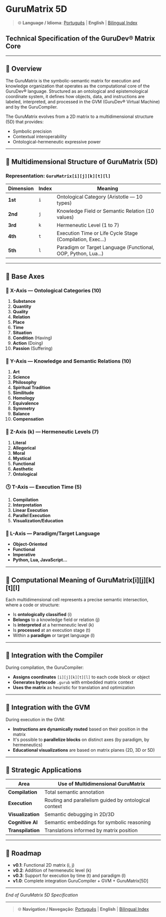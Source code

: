 # GuruMatrix 5D

> 🌐 **Language / Idioma**: [Português](GURU_MATRIX5D.md) | **English** | [Bilingual Index](../../BILINGUAL_INDEX.md)

## Technical Specification of the GuruDev® Matrix Core

---

## 🧠 Overview

The GuruMatrix is the symbolic-semantic matrix for execution and knowledge organization that operates as the computational core of the GuruDev® language. Structured as an ontological and epistemological coordinate system, it defines how objects, data, and instructions are labeled, interpreted, and processed in the GVM (GuruDev® Virtual Machine) and by the GuruCompiler.

The GuruMatrix evolves from a 2D matrix to a multidimensional structure (5D) that provides:
- Symbolic precision
- Contextual interoperability
- Ontological-hermeneutic expressive power

---

## 🧮 Multidimensional Structure of GuruMatrix (5D)

### Representation: `GuruMatrix[i][j][k][t][l]`

| Dimension | Index | Meaning |
|-----------|-------|---------|
| **1st** | `i` | Ontological Category (Aristotle — 10 types) |
| **2nd** | `j` | Knowledge Field or Semantic Relation (10 values) |
| **3rd** | `k` | Hermeneutic Level (1 to 7) |
| **4th** | `t` | Execution Time or Life Cycle Stage (Compilation, Exec...) |
| **5th** | `l` | Paradigm or Target Language (Functional, OOP, Python, Lua...) |

---

## 📐 Base Axes

### 🔹 X-Axis — Ontological Categories (10)

1. **Substance**
2. **Quantity**
3. **Quality**
4. **Relation**
5. **Place**
6. **Time**
7. **Situation**
8. **Condition** (Having)
9. **Action** (Doing)
10. **Passion** (Suffering)

### 🔸 Y-Axis — Knowledge and Semantic Relations (10)

1. **Art**
2. **Science**
3. **Philosophy**
4. **Spiritual Tradition**
5. **Similitude**
6. **Homology**
7. **Equivalence**
8. **Symmetry**
9. **Balance**
10. **Compensation**

### 🔺 Z-Axis (k) — Hermeneutic Levels (7)

1. **Literal**
2. **Allegorical**
3. **Moral**
4. **Mystical**
5. **Functional**
6. **Aesthetic**
7. **Ontological**

### 🕓 T-Axis — Execution Time (5)

1. **Compilation**
2. **Interpretation**
3. **Linear Execution**
4. **Parallel Execution**
5. **Visualization/Education**

### 🧬 L-Axis — Paradigm/Target Language

- **Object-Oriented**
- **Functional**
- **Imperative**
- **Python, Lua, JavaScript...**

---

## 🧩 Computational Meaning of GuruMatrix[i][j][k][t][l]

Each multidimensional cell represents a precise semantic intersection, where a code or structure:

- Is **ontologically classified** (i)
- **Belongs** to a knowledge field or relation (j)
- Is **interpreted** at a hermeneutic level (k)
- Is **processed** at an execution stage (t)
- Within a **paradigm** or target language (l)

---

## 🔁 Integration with the Compiler

During compilation, the GuruCompiler:

- **Assigns coordinates** `[i][j][k][t][l]` to each code block or object
- **Generates bytecode** `.gurub` with embedded matrix context
- **Uses the matrix** as heuristic for translation and optimization

---

## 🧪 Integration with the GVM

During execution in the GVM:

- **Instructions are dynamically routed** based on their position in the matrix
- It's possible to **parallelize blocks** on distinct axes (by paradigm, by hermeneutics)
- **Educational visualizations** are based on matrix planes (2D, 3D or 5D)

---

## 🧠 Strategic Applications

| Area | Use of Multidimensional GuruMatrix |
|------|-----------------------------------|
| **Compilation** | Total semantic annotation |
| **Execution** | Routing and parallelism guided by ontological context |
| **Visualization** | Semantic debugging in 2D/3D |
| **Cognitive AI** | Semantic embeddings for symbolic reasoning |
| **Transpilation** | Translations informed by matrix position |

---

## 🔭 Roadmap

- **v0.1**: Functional 2D matrix (i, j)
- **v0.2**: Addition of hermeneutic level (k)
- **v0.3**: Support for execution by time (t) and paradigm (l)
- **v1.0**: Complete integration GuruCompiler + GVM + GuruMatrix[5D]

---

*End of GuruMatrix 5D Specification*

---

> 🌐 **Navigation / Navegação**: [Português](GURU_MATRIX5D.md) | **English** | [Bilingual Index](../../BILINGUAL_INDEX.md)